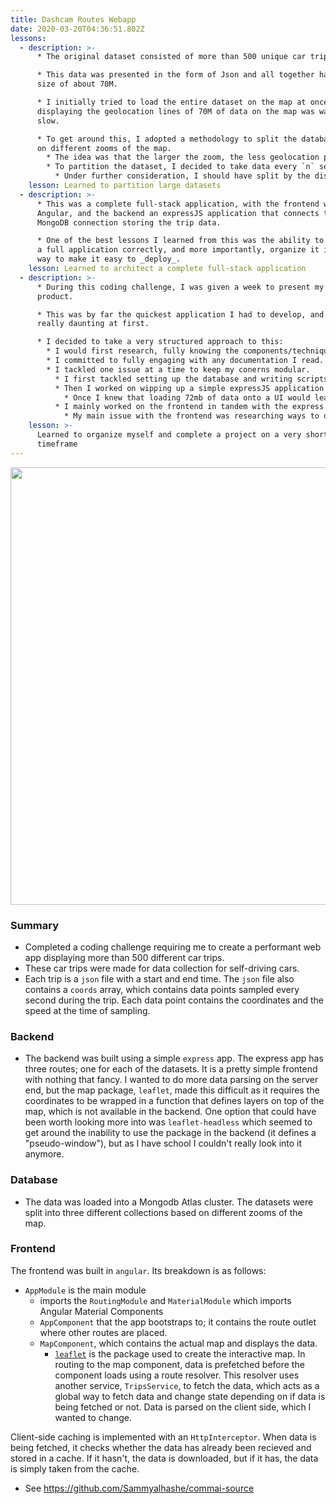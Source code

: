 ```yaml
---
title: Dashcam Routes Webapp
date: 2020-03-20T04:36:51.802Z
lessons:
  - description: >-
      * The original dataset consisted of more than 500 unique car trips.

      * This data was presented in the form of Json and all together had a total
      size of about 70M.

      * I initially tried to load the entire dataset on the map at once, but
      displaying the geolocation lines of 70M of data on the map was way too
      slow. 

      * To get around this, I adopted a methodology to split the database based
      on different zooms of the map.
        * The idea was that the larger the zoom, the less geolocation points were needed to be rendered on the map.
        * To partition the dataset, I decided to take data every `n` seconds
          * Under further consideration, I should have split by the distance to get more consistent visual results.
    lesson: Learned to partition large datasets
  - description: >-
      * This was a complete full-stack application, with the frontend written in
      Angular, and the backend an expressJS application that connects to a
      MongoDB connection storing the trip data.

      * One of the best lessons I learned from this was the ability to configure
      a full application correctly, and more importantly, organize it in such a
      way to make it easy to _deploy_.
    lesson: Learned to architect a complete full-stack application
  - description: >-
      * During this coding challenge, I was given a week to present my final
      product.

      * This was by far the quickest application I had to develop, and it was
      really daunting at first.

      * I decided to take a very structured approach to this:
        * I would first research, fully knowing the components/techniques I would be using before I even hit the keyboard.
        * I committed to fully engaging with any documentation I read.
        * I tackled one issue at a time to keep my conerns modular.
          * I first tackled setting up the database and writing scripts to partition the data.
          * Then I worked on wipping up a simple expressJS application to connect to the Mongo database.
            * Once I knew that loading 72mb of data onto a UI would lead to an inefficient algorithm, I eventually created three endpoints (and thus three mongo collections) based on zoom.
          * I mainly worked on the frontend in tandem with the express app.
            * My main issue with the frontend was researching ways to display car's geolocation and how to performantly load and cache json data.
    lesson: >-
      Learned to organize myself and complete a project on a very short
      timeframe
---
```

[<img src="/img/screen-shot-2020-03-20-at-12.45.06-am.png" width="700" />](/img/screen-shot-2020-03-20-at-12.45.06-am.png)

### Summary

* Completed a coding challenge requiring me to create a performant web app displaying more than 500 different car trips.
* These car trips were made for data collection for self-driving cars.
* Each trip is a `json` file with a start and end time. The `json` file also contains a `coords` array, which contains data points sampled every second during the trip. Each data point contains the coordinates and the speed at the time of sampling.

### Backend

* The backend was built using a simple `express` app. The express app has three routes; one for each of the datasets. It is a pretty simple frontend with nothing that fancy. I wanted to do more data parsing on the server end, but the map package, `leaflet`, made this difficult as it requires the coordinates to be wrapped in a function that defines layers on top of the map, which is not available in the backend. One option that could have been worth looking more into was
  `leaflet-headless` which seemed to get around the inability to use the package in the backend (it defines a "pseudo-window"), but as I have school I couldn't really look into it anymore.

### Database

* The data was loaded into a Mongodb Atlas cluster. The datasets were split into three different collections based on different zooms of the map.

### Frontend

The frontend was built in `angular`. Its breakdown is as follows:

* `AppModule` is the main module
  * imports the `RoutingModule` and `MaterialModule` which imports Angular Material Components
  * `AppComponent` that the app bootstraps to; it contains the route outlet where other routes are placed.
  * `MapComponent`, which contains the actual map and displays the data.
    * [`leaflet`](https://leafletjs.com/) is the package used to create the interactive map.
      In routing to the map component, data is prefetched before the component loads using a route resolver. This resolver uses another service, `TripsService`, to fetch the data, which acts as a global way to fetch data and change state depending on if data is being fetched or not. Data is parsed on the client side, which I wanted to change.

Client-side caching is implemented with an `HttpInterceptor`. When data is being fetched, it checks whether the data has already been recieved and stored in a cache. If it hasn't, the data is downloaded, but if it has, the data is simply taken from the cache.

* See <https://github.com/Sammyalhashe/commai-source>

